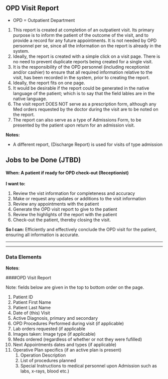 ## OPD Visit Report

  
* OPD = Outpatient Department  


1. This report is created at completion of an outpatient visit.   Its primary purpose is to inform the patient of the outcome of the visit, and to provide a record for any future appointments.   It is not needed by OPD personnel per se, since all the information on the report is already in the system.
2. Ideally, the report is created with a simple click on a visit page.  There is no need to prevent duplicate reports being created for a single visit. 
3. It is the responsibility of the OPD personnel (including receptionist and/or cashier) to ensure that all required information relative to the visit, has been recorded in the system, prior to creating the report.
4. Ideally, the report fits on one page.
5. It would be desirable if the report could be generated in the native language of the patient; which is to say that the field lables are in the native language. 
6. The visit report DOES NOT serve as a prescription form, although any Med orders requested by the doctor during the visit are to be noted on the report. 
7. The report can also serve as a type of Admissions Form, to be presented by the patient upon return for an admission visit. 


**Notes:** 
  
* A different report, (Discharge Report) is used for visits of type admission




## Jobs to be Done (JTBD)



#### When: A patient if ready for OPD check-out (Receptionist)

**I want to:**
 
1. Review the vist information for completeness and accuracy
2. Make or request any updates or additions to the visit information
3. Review any appointments with the patient
4. Generate the OPD visit report to give to the patient
5. Review the highlights of the report with the patient 
6. Check-out the patient, thereby closing the visit.


 
**So I can:** Efficiently and effectively conclude the OPD visit for the patient, ensuring all information is accurate.  


***




****************************************

### Data Elements

**Notes**: 



####OPD Visit Report

Note: fields below are given in the top to bottom order on the page.

1. Patient ID
2. Patient First Name
3. Patient Last Name
4. Date of (this) Visit
5. Active Diagnosis, primary and secondary
6. OPD Procedures Performed during visit (if applicable)
7. Lab orders requested (if applicable
8. Images taken: Image type (if applicable)
9. Meds ordered (regardless of whether or not they were fufilled)
10. Next Appointments dates and types (if applicable)
11. Operative Plan specifics (if an active plan is present)
    1. Operation Description
    2. List of procedures planned
    3. Special Instructions to medical personnel upon Admission such as labs, x-rays, blood etc.)   





